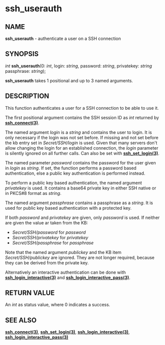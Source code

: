 # ssh_userauth

## NAME

**ssh_userauth** - authenticate a user on a SSH connection

## SYNOPSIS

*int* **ssh_userauth**(0: *int*, login: *string*, password: *string*, privatekey: *string* passphrase: *string*);

**ssh_userauth** takes 1 positional and up to 3 named arguments.

## DESCRIPTION

This function authenticates a user for a SSH connection to be able to use it.

The first positional argument contains the SSH session ID as *int* returned by **[ssh_connect(3)](ssh_connect.md)**.

The named argument *login* is a *string* and contains the user to login. It is only necessary if the login was not set before. If missing and not set before the kb entry set in *Secret/SSH/login* is used. Given that many servers don't allow changing the login for an established connection, the *login* parameter is silently ignored on all further calls. Can also be set with **[ssh_set_login(3)](ssh_set_login.md)**.

The named parameter *password* contains the password for the user given in *login* as *string*. If set, the function performs a password based authentication, else a public key authentication is performed instead.

To perform a public key based authentication, the named argument *privatekey* is used. It contains a base64 private key in either SSH native or in PKCS#8 format as *string*.

The named argument *passphrase* contains a passphrase as a *string*. It is used for public key based authentication with a protected key.

If both *password* and *privatekey* are given, only *password* is used. If neither are given the value ar taken from the KB:
- *Secret/SSH/password* for *password*
- *Secret/SSH/privatekey* for *privatekey*
- *Secret/SSH/passphrase* for *passphrase*

Note that the named argument *publickey* and the KB item *Secret/SSH/publickey* are ignored. They are not longer required, because they can be derived from the private key.

Alternatively an interactive authentication can be done with **[ssh_login_interactive(3)](ssh_login_interactive.md)** and **[ssh_login_interactive_pass(3)](ssh_login_interactive_pass.md)**.

## RETURN VALUE

An *int* as status value, where 0 indicates a success.

## SEE ALSO

**[ssh_connect(3)](ssh_connect.md)**, **[ssh_set_login(3)](ssh_set_login.md)**, **[ssh_login_interactive(3)](ssh_login_interactive.md)**, **[ssh_login_interactive_pass(3)](ssh_login_interactive_pass.md)**